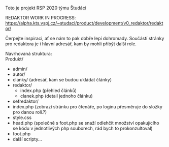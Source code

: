 Toto je projekt RSP 2020 týmu Študáci

REDAKTOR
WORK IN PROGRESS:
https://alpha.kts.vspj.cz/~studaci/product/development/v0_redaktor/redaktor/

Čerpejte inspiraci, ať se nám to pak dobře lepí dohromady.
Součástí stránky pro redaktora je i hlavní adresář, kam by mohli přibýt další role.

Navrhovaná struktura:  
Produkt/
  - admin/
  - autor/
  - clanky/ (adresář, kam se budou ukládat články)
  - redaktor/
    - index.php (přehled článků)
    - clanek.php (detail jednoho článku)
  - sefredaktor/
  - index.php (zobrazí stránku pro čtenáře, po loginu přesměruje do složky pro danou roli.?)
  - style.css
  - head.php (společně s foot.php se snaží odlehčit množství opakujícího se kódu v jednotlivých php souborech, rád bych to prokonzultoval)
  - foot.php
  - další scripty...
